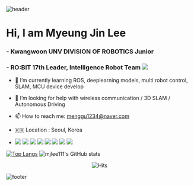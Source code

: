 ![header](https://capsule-render.vercel.app/api?type=Waving&text=mjle111&fontColor=FFFFFF)

# Hi, I am Myeung Jin Lee

### - Kwangwoon UNV DIVISION OF ROBOTICS Junior

### - RO:BIT 17th Leader, Intelligence Robot Team <a href="https://github.com/Team-ROBIT"><img src="https://img.shields.io/badge/Team RO:BIT-white?style=flat&logo=windowsterminal&logoColor=red"/></a>


<div>
  
  - 🌱 I’m currently learning ROS, deeplearning models, multi robot control, SLAM, MCU device develop
  
  - 🤔 I’m looking for help with wireless communication / 3D SLAM / Autonomous Driving
  
  - 📫 How to reach me: menggu1234@naver.com

  - 🇰🇷 Location : Seoul, Korea

  - <img src="https://img.shields.io/badge/C-A8B9CC?style=flat&logo=c&logoColor=white"/> <img src="https://img.shields.io/badge/C++-00599C?style=flat&logo=cplusplus&logoColor=white"/> <img src="https://img.shields.io/badge/CMake-DB6A26?style=flat&logo=CMake&logoColor=white"/> <img src="https://img.shields.io/badge/python-3776AB?style=flat&logo=python&logoColor=white"/> <img src="https://img.shields.io/badge/JavaScript-EE4C2C?style=flat&logo=JavaScript&logoColor=white"/> <img src="https://img.shields.io/badge/HTML5-302683?style=flat&logo=HTML5&logoColor=white"/> <img src="https://img.shields.io/badge/Opencv-5C3EE8?style=flat&logo=opencv&logoColor=white"/> <img src="https://img.shields.io/badge/shell-241F31?style=flat&logo=GNOME Terminal&logoColor=white"/>

</div>
   
[![Top Langs](https://github-readme-stats.vercel.app/api/top-langs/?username=mjlee111&layout=compact)](https://github.com/mjlee111/github-readme-stats)
![mjlee111's GitHub stats](https://github-readme-stats.vercel.app/api?username=mjlee111&show_icons=true&theme=dracula)
<div align="center">
  
![Hits](https://hits.seeyoufarm.com/api/count/incr/badge.svg?url=https%3A%2F%2Fgithub.com%2Fmjlee111%2Fhit-counter&count_bg=%23000000&title_bg=%23555555&icon=&icon_color=%23E7E7E7&title=hits&edge_flat=false)
</div>

![footer](https://capsule-render.vercel.app/api?type=waving&&color=gradient&height=90&section=footer&fontSize=90&fontColor=FFFFFF)
